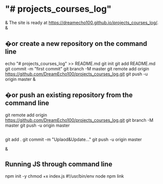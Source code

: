 # "# projects_courses_log"

&amp;
The site is ready at https://dreamecho100.github.io/projects_courses_log/.
&amp;

## �or create a new repository on the command line

echo "# projects_courses_log" >> README.md
git init
git add README.md
git commit -m "first commit"
git branch -M master
git remote add origin https://github.com/DreamEcho100/projects_courses_log.git
git push -u origin master
&amp;

## �or push an existing repository from the command line

git remote add origin https://github.com/DreamEcho100/projects_courses_log.git
git branch -M master
git push -u origin master

##

git add .
git commit -m "Uplaod&Update..."
git push -u origin master

&amp;

## Running JS through command line

npm init -y
chmod +x index.js
#!/usr/bin/env node
npm link
